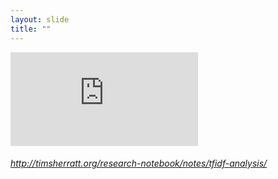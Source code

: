 ```yaml
---
layout: slide
title: ""
---
```


<section>
<iframe  class="stretch" frameborder="0" marginheight="0" marginwidth="0" src="http://timsherratt.org/research-notebook/notes/tfidf-analysis/"></iframe>
<h6><a class="external" href="http://timsherratt.org/research-notebook/notes/tfidf-analysis/">http://timsherratt.org/research-notebook/notes/tfidf-analysis/</a></h6>
</section>

